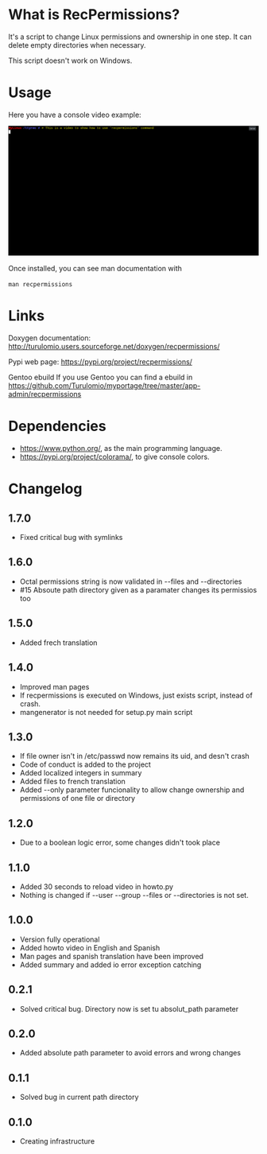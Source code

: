 What is RecPermissions?
=======================
It's a script to change Linux permissions and ownership in one step. It can delete empty directories when necessary.

This script doesn't work on Windows.

Usage
=====

Here you have a console video example:

![English howto](https://raw.githubusercontent.com/Turulomio/recpermissions/master/doc/ttyrec/recpermissions_howto_en.gif)

Once installed, you can see man documentation with

`man recpermissions`

Links
=====

Doxygen documentation:
    http://turulomio.users.sourceforge.net/doxygen/recpermissions/

Pypi web page:
    https://pypi.org/project/recpermissions/

Gentoo ebuild
    If you use Gentoo you can find a ebuild in https://github.com/Turulomio/myportage/tree/master/app-admin/recpermissions

Dependencies
============
* https://www.python.org/, as the main programming language.
* https://pypi.org/project/colorama/, to give console colors.

Changelog
=========
1.7.0
-----
  * Fixed critical bug with symlinks

1.6.0
-----
  * Octal permissions string is now validated in --files and --directories
  * #15 Absoute path directory given as a paramater changes its permissios too

1.5.0
-----
  * Added frech translation

1.4.0
-----
  * Improved man pages
  * If recpermissions is executed on Windows, just exists script, instead of crash.
  * mangenerator is not needed for setup.py main script

1.3.0
-----
  * If file owner isn't in /etc/passwd now remains its uid, and desn't crash
  * Code of conduct is added to the project
  * Added localized integers in summary
  * Added files to french translation
  * Added --only parameter funcionality to allow change ownership and permissions of one file or directory

1.2.0
-----
  * Due to a boolean logic error, some changes didn't took place

1.1.0
-----
  * Added 30 seconds to reload video in howto.py
  * Nothing is changed if --user --group --files or --directories is not set.

1.0.0
-----
  * Version fully operational
  * Added howto video in English and Spanish
  * Man pages and spanish translation have been improved
  * Added summary and added io error exception catching

0.2.1
-----
  * Solved critical bug. Directory now is set tu absolut_path parameter

0.2.0
-----
  * Added absolute path parameter to avoid errors and wrong changes

0.1.1
-----
  * Solved bug in current path directory

0.1.0
-----
  * Creating infrastructure
